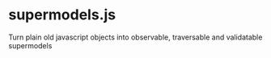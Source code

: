 supermodels.js
==============

Turn plain old javascript objects into observable, traversable and validatable supermodels